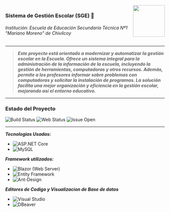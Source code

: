 <img align="right" width="100" height="100" src="https://i.imgur.com/3Rpkk1F.jpeg">

### Sistema de Gestión Escolar (SGE) 🏫
###### Institución: Escuela de Educación Secundaria Técnica Nº1 "Mariano Moreno" de Chivilcoy

---

> ***Este proyecto está orientado a modernizar y automatizar la gestión escolar en la Escuela. Ofrece un sistema integral para la administración de la información de la escuela, incluyendo la gestión de herramientas, computadoras y otros recursos. Además, permite a los profesores informar sobre problemas con computadoras y solicitar la instalación de programas. La solución facilita una mejor organización y eficiencia en la gestión escolar, mejorando así el entorno educativo.***

---

### Estado del Proyecto
![Build Status](https://github.com/EEST1Chivilcoy/7B-2024-PDISC-G2/actions/workflows/main_paginaeest1.yml/badge.svg)
![Web Status](https://img.shields.io/website-up-down-green-red/http/paginaeest1.azurewebsites.net)
![Issue Open](https://img.shields.io/github/issues/EEST1Chivilcoy/7B-2024-PDISC-G2.svg)

---

***Tecnologias Usadas:*** 
- ![ASP.NET Core](https://img.shields.io/badge/ASP.NET%20Core-%23006B75.svg?style=for-the-badge&logo=aspnetcore&logoColor=white)
- ![MySQL](https://img.shields.io/badge/mysql-4479A1.svg?style=for-the-badge&logo=mysql&logoColor=white)

***Framework utilizados:***
- ![Blazor](https://img.shields.io/badge/blazor-%235C2D91.svg?style=for-the-badge&logo=blazor&logoColor=white) (Web Server)
- ![Entity Framework](https://img.shields.io/badge/Entity%20Framework-%23076D57.svg?style=for-the-badge&logo=entity-framework&logoColor=white)
- ![Ant-Design](https://img.shields.io/badge/-AntDesign-%230170FE?style=for-the-badge&logo=ant-design&logoColor=white)

***Editores de Codigo y Visualizacion de Base de datos***
- ![Visual Studio](https://img.shields.io/badge/Visual_Studio-5C2D91?style=for-the-badge&logo=visual%20studio&logoColor=white)
- ![DBeaver](https://img.shields.io/badge/DBeaver-1f425f?style=for-the-badge&logo=dbeaver&logoColor=white)
